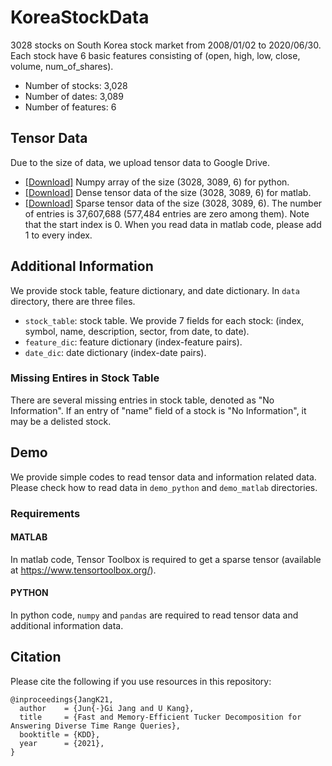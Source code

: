 # KoreaStockData
3028 stocks on South Korea stock market from 2008/01/02 to 2020/06/30.
Each stock have 6 basic features consisting of (open, high, low, close, volume, num_of_shares).
* Number of stocks: 3,028   
* Number of dates: 3,089   
* Number of features: 6

## Tensor Data
Due to the size of data, we upload tensor data to Google Drive.
* [\[Download\]](https://drive.google.com/file/d/1YBpYfvo7qZzE2Hu0cH4OCEs0TeQCAlgq/view?usp=sharing) Numpy array of the size  (3028, 3089, 6) for python.
* [\[Download\]](https://drive.google.com/file/d/1Q0k7EeHEvNc1Rcl7sYNbnoVxw_mie6VA/view?usp=sharing) Dense tensor data of the size (3028, 3089, 6) for matlab.
* [\[Download\]](https://drive.google.com/file/d/1akh72wwx6iMjYozlpgSCasBs0nIT8Exq/view?usp=sharing) Sparse tensor data of the size (3028, 3089, 6). The number of entries is 37,607,688 (577,484 entries are zero among them). Note that the start index is 0. When you read data in matlab code, please add 1 to every index.

## Additional Information
We provide stock table, feature dictionary, and date dictionary.
In `data` directory, there are three files. 
* `stock_table`: stock table. We provide 7 fields for each stock: (index, symbol, name, description, sector, from date, to date).
* `feature_dic`: feature dictionary (index-feature pairs).
* `date_dic`: date dictionary (index-date pairs).

### Missing Entires in Stock Table
There are several missing entries in stock table, denoted as "No Information".
If an entry of "name" field of a stock is "No Information", it may be a delisted stock.

## Demo
We provide simple codes to read tensor data and information related data. Please check how to read data in `demo_python` and `demo_matlab` directories.

### Requirements

#### MATLAB
In matlab code, Tensor Toolbox is required to get a sparse tensor (available at https://www.tensortoolbox.org/).

#### PYTHON
In python code, `numpy` and `pandas` are required to read tensor data and additional information data.


## Citation
Please cite the following if you use resources in this repository:

```TeX
@inproceedings{JangK21,
  author    = {Jun{-}Gi Jang and U Kang},
  title     = {Fast and Memory-Efficient Tucker Decomposition for Answering Diverse Time Range Queries},
  booktitle = {KDD},
  year      = {2021},
}
```
